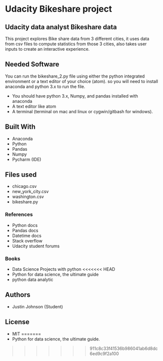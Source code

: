 # Udacity Bikeshare project

## Udacity data analyst Bikeshare data

This project explores Bike share data from 3 different cities, it uses data 
from csv files to compute statistics from those 3 cities, also takes user inputs to create an interactive experience.

## Needed Software 

You can run the bikeshare_2.py file using either the python integrated environment or a text editor of your choice (atom).
so you will need to install anaconda and python 3.x to run the file.

- You should have python 3.x, Numpy, and pandas installed with anaconda
- A text editor like atom 
- A terminal (terminal on mac and linux or cygwin/gitbash for windows).

## Built With 

- Anaconda
- Python 
- Pandas
- Numpy
- Pycharm (IDE)

## Files used 

- chicago.csv
- new_york_city.csv
- washington.csv
- bikeshare.py

### References 
- Python docs 
- Pandas docs 
- Datetime docs 
- Stack overflow 
- Udacity student forums

### Books
- Data Science Projects with python
<<<<<<< HEAD
- Python for data science, the ultimate guide
- python data analytic

## Authors

- Justin Johnson (Student)

## License 

- MIT
=======
- Python for data science, the ultimate guide.
>>>>>>> 911c8c33f41536b986041ab6d8dc6ed9c9f2a100
